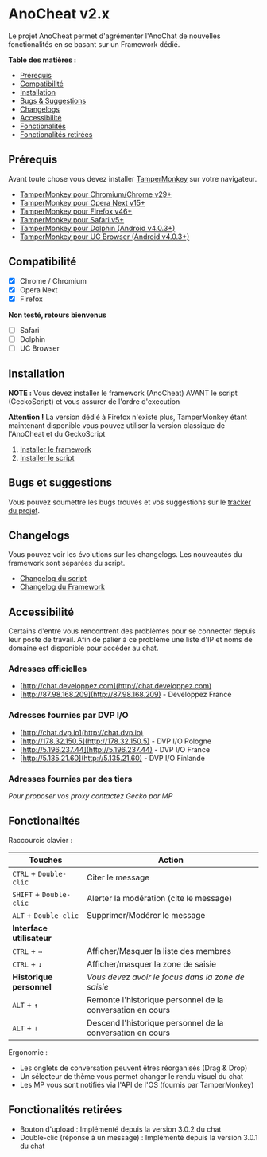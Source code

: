 # AnoCheat v2.x
Le projet AnoCheat permet d'agrémenter l'AnoChat de nouvelles fonctionalités en se basant sur un Framework dédié.

**Table des matières :**

- [Prérequis](https://github.com/dvp-io/AnoCheat#prérequis)
- [Compatibilité](https://github.com/dvp-io/AnoCheat#compatibilité)
- [Installation](https://github.com/dvp-io/AnoCheat#installation)
- [Bugs & Suggestions](https://github.com/dvp-io/AnoCheat#bugs-et-suggestions)
- [Changelogs](https://github.com/dvp-io/AnoCheat#changelogs)
- [Accessibilité](https://github.com/dvp-io/AnoCheat#accessibilité)
- [Fonctionalités](https://github.com/dvp-io/AnoCheat#fonctionalités)
- [Fonctionalités retirées](https://github.com/dvp-io/AnoCheat#fonctionalités-retirées)

## Prérequis
Avant toute chose vous devez installer [TamperMonkey](https://tampermonkey.net) sur votre navigateur.

- [TamperMonkey pour Chromium/Chrome v29+](https://chrome.google.com/webstore/detail/tampermonkey/dhdgffkkebhmkfjojejmpbldmpobfkfo?hl=en)
- [TamperMonkey pour Opera Next v15+](https://addons.opera.com/en/extensions/details/tampermonkey-beta/?display=en)
- [TamperMonkey pour Firefox v46+](https://addons.mozilla.org/en-US/firefox/addon/tampermonkey/)
- [TamperMonkey pour Safari v5+](https://safari.tampermonkey.net/tampermonkey.safariextz)
- [TamperMonkey pour Dolphin (Android v4.0.3+)](https://play.google.com/store/apps/details?id=net.tampermonkey.dolphin)
- [TamperMonkey pour UC Browser (Android v4.0.3+)](https://play.google.com/store/apps/details?id=net.tampermonkey.uc)

## Compatibilité
- [x] Chrome / Chromium
- [x] Opera Next
- [x] Firefox

**Non testé, retours bienvenus**
- [ ] Safari
- [ ] Dolphin
- [ ] UC Browser

## Installation
**NOTE :** 
Vous devez installer le framework (AnoCheat) AVANT le script (GeckoScript) et vous assurer de l'ordre d'execution

**Attention !**
La version dédié à Firefox n'existe plus, TamperMonkey étant maintenant disponible vous pouvez utiliser la version classique de l'AnoCheat et du GeckoScript

1. [Installer le framework](https://github.com/dvp-io/AnoCheat/raw/master/AnoCheat.user.js)
2. [Installer le script](https://github.com/dvp-io/AnoCheat/raw/master/GeckoScript.user.js)

## Bugs et suggestions
Vous pouvez soumettre les bugs trouvés et vos suggestions sur le [tracker du projet](https://github.com/dvp-io/AnoCheat/issues).

## Changelogs
Vous pouvez voir les évolutions sur les changelogs. Les nouveautés du framework sont séparées du script.
- [Changelog du script](./GeckoScript-changelog.md)
- [Changelog du Framework](./AnoCheat-changelog.md)

## Accessibilité
Certains d'entre vous rencontrent des problèmes pour se connecter depuis leur poste de travail. Afin de palier à ce problème une liste d'IP et noms de domaine est disponible pour accéder au chat.

### Adresses officielles
- [http://chat.developpez.com](http://chat.developpez.com)
- [http://87.98.168.209](http://87.98.168.209) - Developpez France

### Adresses fournies par DVP I/O
- [http://chat.dvp.io](http://chat.dvp.io)
- [http://178.32.150.5](http://178.32.150.5) - DVP I/O Pologne
- [http://5.196.237.44](http://5.196.237.44) - DVP I/O France
- [http://5.135.21.60](http://5.135.21.60) - DVP I/O Finlande

### Adresses fournies par des tiers
*Pour proposer vos proxy contactez Gecko par MP*

## Fonctionalités

Raccourcis clavier :

Touches | Action 
---|---
`CTRL` + `Double-clic` | Citer le message
`SHIFT` + `Double-clic` | Alerter la modération (cite le message)
`ALT` + `Double-clic` | Supprimer/Modérer le message
**Interface utilisateur** |
`CTRL` + `→` | Afficher/Masquer la liste des membres
`CTRL` + `↓` | Afficher/masquer la zone de saisie
**Historique personnel** | _Vous devez avoir le focus dans la zone de saisie_
`ALT` + `↑` | Remonte l'historique personnel de la conversation en cours
`ALT` + `↓` | Descend l'historique personnel de la conversation en cours

Ergonomie :
- Les onglets de conversation peuvent êtres réorganisés (Drag & Drop)
- Un sélecteur de thème vous permet changer le rendu visuel du chat
- Les MP vous sont notifiés via l'API de l'OS (fournis par TamperMonkey)

## Fonctionalités retirées

- Bouton d'upload : Implémenté depuis la version 3.0.2 du chat
- Double-clic (réponse à un message) : Implémenté depuis la version 3.0.1 du chat
